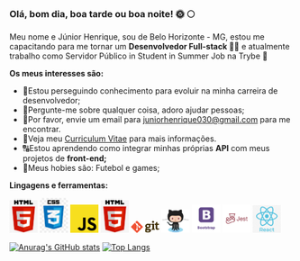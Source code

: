 ### Olá, bom dia, boa tarde ou boa noite! 🌞 🌕

Meu nome e Júnior Henrique, sou de Belo Horizonte - MG, estou me capacitando para me tornar um **Desenvolvedor Full-stack 👨‍💼**
e atualmente trabalho como Servidor Público in Student in Summer Job na Trybe 🚀

**Os meus interesses são:**

- 💼Estou perseguindo conhecimento para evoluir na minha carreira de desenvolvedor;
- 💬Pergunte-me sobre qualquer coisa, adoro ajudar pessoas;
- 📧Por favor, envie um email para [juniorhenrique030@gmail.com](https://mail.google.com) para me encontrar.
- 📰Veja meu [Curriculum Vitae](https://docs.google.com/document/d/1F-5Z_Q651JM5WHCn-qyQns8tbbrQ8o-eZkpVxaPWIA4/edit?usp=sharing) para mais informações.
- 🔠Estou aprendendo como integrar minhas próprias **API** com meus projetos de **front-end;**
- 🏅Meus hobies são: Futebol e games;

**Lingagens e ferramentas:** 

<img src="html.png" heigth="50px" width="50px"> <img src="css.jpeg" heigth="50px" width="50px"> <img src="javascript.png" heigth="50px" width="50px"> <img src="html.png" heigth="50px" width="50px"> 
<img src="git.png" heigth="50px" width="50px"> <img src="github.png" heigth="50px" width="50px"> <img src="bootstrap.png.png" heigth="50px" width="50px"> <img src="jest.png" width="50px">
<img src="react.png" heigth="50px" width="50px">


[![Anurag's GitHub stats](https://github-readme-stats.vercel.app/api?username=Junior030)](https://github.com/anuraghazra/github-readme-stats)
[![Top Langs](https://github-readme-stats.vercel.app/api/top-langs/?username=Junior030&layout=compact)](https://github.com/anuraghazra/github-readme-stats)



